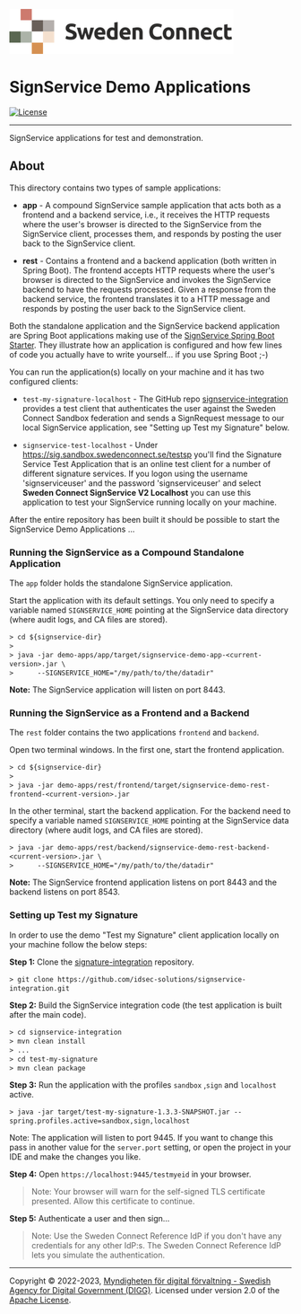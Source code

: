 ![Logo](../docs/images/sweden-connect.png)


# SignService Demo Applications

[![License](https://img.shields.io/badge/License-Apache%202.0-blue.svg)](https://opensource.org/licenses/Apache-2.0)

-----

SignService applications for test and demonstration.

## About

This directory contains two types of sample applications:

* **app** - A compound SignService sample application that acts both as a frontend and a backend service, i.e., it receives the HTTP requests where the user's browser is directed to the SignService from the 
SignService client, processes them, and responds by posting the user back to the SignService client.

* **rest** - Contains a frontend and a backend application (both written in Spring Boot). The frontend accepts HTTP requests where the user's browser is directed to the SignService and invokes the
SignService backend to have the requests processed. Given a response from the backend service, the
frontend translates it to a HTTP message and responds by posting the user back to the SignService client.

Both the standalone application and the SignService backend application are Spring Boot applications making use of the [SignService Spring Boot Starter](../../spring-boot-starter/README.md). They
illustrate how an application is configured and how few lines of code you actually have to write yourself... if you use Spring Boot ;-)

You can run the application(s) locally on your machine and it has two configured clients:

- `test-my-signature-localhost` - The GitHub repo [signservice-integration](https://github.com/idsec-solutions/signservice-integration) provides a test client that authenticates the user against the Sweden Connect Sandbox
federation and sends a SignRequest message to our local SignService application, see "Setting up Test my Signature" below.

- `signservice-test-localhost` - Under https://sig.sandbox.swedenconnect.se/testsp you'll find the Signature Service
Test Application that is an online test client for a number of different signature services. If you logon using the
username 'signserviceuser' and the password 'signserviceuser' and select **Sweden Connect SignService V2 Localhost** you can use this application
to test your SignService running locally on your machine.

After the entire repository has been built it should be possible to start the SignService Demo Applications ...


### Running the SignService as a Compound Standalone Application

The `app` folder holds the standalone SignService application.

Start the application with its default settings. You only need to specify a variable named `SIGNSERVICE_HOME` pointing at the SignService data directory (where audit logs, and CA files are stored).

```
> cd ${signservice-dir}
>
> java -jar demo-apps/app/target/signservice-demo-app-<current-version>.jar \
>      --SIGNSERVICE_HOME="/my/path/to/the/datadir"

```

**Note:** The SignService application will listen on port 8443.

### Running the SignService as a Frontend and a Backend

The `rest` folder contains the two applications `frontend` and `backend`.

Open two terminal windows. In the first one, start the frontend application.

```
> cd ${signservice-dir}
>
> java -jar demo-apps/rest/frontend/target/signservice-demo-rest-frontend-<current-version>.jar
```

In the other terminal, start the backend application. For the backend need to specify a variable named `SIGNSERVICE_HOME` pointing at the SignService data directory (where audit logs, and CA files are stored).

```
> java -jar demo-apps/rest/backend/signservice-demo-rest-backend-<current-version>.jar \
>      --SIGNSERVICE_HOME="/my/path/to/the/datadir"
```

**Note:** The SignService frontend application listens on port 8443 and the backend listens on port 8543.


### Setting up Test my Signature

In order to use the demo "Test my Signature" client application locally on your machine follow the below steps:

**Step 1:** Clone the [signature-integration](https://github.com/idsec-solutions/signservice-integration) repository.

```
> git clone https://github.com/idsec-solutions/signservice-integration.git
```

**Step 2:** Build the SignService integration code (the test application is built after the main code).

```
> cd signservice-integration
> mvn clean install
> ...
> cd test-my-signature
> mvn clean package
```

**Step 3:** Run the application with the profiles `sandbox` ,`sign` and `localhost` active.

```
> java -jar target/test-my-signature-1.3.3-SNAPSHOT.jar --spring.profiles.active=sandbox,sign,localhost
```

Note: The application will listen to port 9445. If you want to change this pass in another value for the `server.port` setting, or open the project in your IDE and make the changes you like.

**Step 4:** Open `https://localhost:9445/testmyeid` in your browser.

> Note: Your browser will warn for the self-signed TLS certificate presented. Allow this certificate to continue.

**Step 5:** Authenticate a user and then sign...

> Note: Use the Sweden Connect Reference IdP if you don't have any credentials for any other IdP:s. The Sweden
Connect Reference IdP lets you simulate the authentication.


-----

Copyright &copy; 2022-2023, [Myndigheten för digital förvaltning - Swedish Agency for Digital Government (DIGG)](http://www.digg.se). Licensed under version 2.0 of the [Apache License](http://www.apache.org/licenses/LICENSE-2.0).
